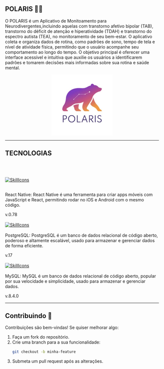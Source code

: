 ## POLARIS 🐻‍❄️

O POLARIS é um Aplicativo de Monitoamento para Neurodivergentes,incluindo aquelas com transtorno afetivo bipolar (TAB), transtorno do déficit de atenção e hiperatividade (TDAH) e
transtorno do espectro autista (TEA), no monitoramento de seu bem-estar. O aplicativo coleta e organiza dados de rotina, como padrões de sono, tempo de tela e nível de atividade física, 
permitindo que o usuário acompanhe seu comportamento ao longo do tempo. O objetivo principal é oferecer uma interface acessível e intuitiva que auxilie os usuários a identificarem padrões
e tomarem decisões mais informadas sobre sua rotina e saúde mental. 
<br>
<div align="center">
<img src="LogodoProjeto.jpg" width="200" align= "center">
</div>


---
 ## TECNOLOGIAS
<br>
<br>

[![SkillIcons](https://skillicons.dev/icons?i=react)](https://skillicons.dev)<br/>

<br>
React Native: React Native é uma ferramenta para criar apps móveis com JavaScript e React, permitindo rodar no iOS e Android com o mesmo código.

v.0.78
<br>
<br>
[![SkillIcons](https://skillicons.dev/icons?i=postgres)](https://skillicons.dev)<br/>
<br>
PostgreSQL: PostgreSQL é um banco de dados relacional de código aberto, poderoso e altamente escalável, usado para armazenar e gerenciar dados de forma eficiente.

v.17
<br>
<br>
[![SkillIcons](https://skillicons.dev/icons?i=mysql)](https://skillicons.dev)<br/>
<br>
MySQL: MySQL é um banco de dados relacional de código aberto, popular por sua velocidade e simplicidade, usado para armazenar e gerenciar dados.

v.8.4.0


---

## Contribuindo 🤝  
Contribuições são bem-vindas! Se quiser melhorar algo:  
1. Faça um fork do repositório.  
2. Crie uma branch para a sua funcionalidade:  
   ```bash
   git checkout -b minha-feature
   ```  
3. Submeta um pull request após as alterações.  






##
